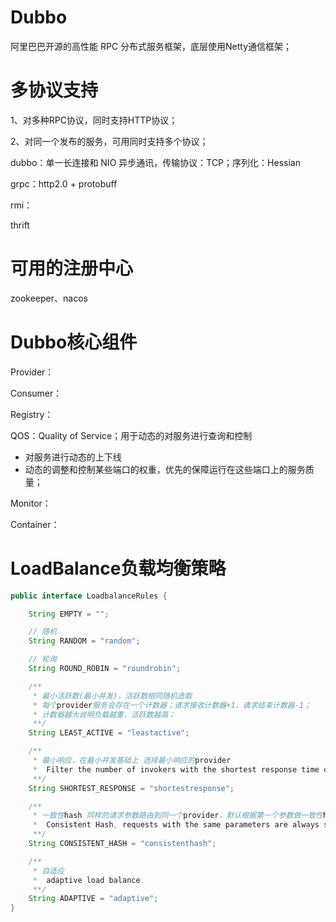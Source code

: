 # Dubbo
阿里巴巴开源的高性能 RPC 分布式服务框架，底层使用Netty通信框架；

# 多协议支持

1、对多种RPC协议，同时支持HTTP协议；

2、对同一个发布的服务，可用同时支持多个协议；

dubbo：单一长连接和 NIO 异步通讯，传输协议：TCP；序列化：Hessian 

grpc：http2.0 + protobuff

rmi：

thrift

# 可用的注册中心

zookeeper、nacos

# Dubbo核心组件

Provider：

Consumer：

Registry：

QOS：Quality of Service；用于动态的对服务进行查询和控制
- 对服务进行动态的上下线
- 动态的调整和控制某些端口的权重，优先的保障运行在这些端口上的服务质量；

Monitor：

Container：

# LoadBalance负载均衡策略

```java
public interface LoadbalanceRules {

    String EMPTY = "";

    // 随机
    String RANDOM = "random";

    // 轮询
    String ROUND_ROBIN = "roundrobin";

    /**
     * 最小活跃数(最小并发)，活跃数相同随机选取
     * 每个provider服务会存在一个计数器；请求接收计数器+1，请求结束计数器-1；
     * 计数器越大说明负载越重，活跃数越高；
     **/
    String LEAST_ACTIVE = "leastactive";

    /**
     * 最小响应，在最小并发基础上 选择最小响应的provider
     *  Filter the number of invokers with the shortest response time of success calls and count the weights and quantities of these invokers.
     **/
    String SHORTEST_RESPONSE = "shortestresponse";

    /**
     * 一致性hash 同样的请求参数路由到同一个provider，默认根据第一个参数做一致性hash
     *  Consistent Hash, requests with the same parameters are always sent to the same provider.
     **/
    String CONSISTENT_HASH = "consistenthash";

    /**
     * 自适应
     *  adaptive load balance.
     **/
    String ADAPTIVE = "adaptive";
}
```